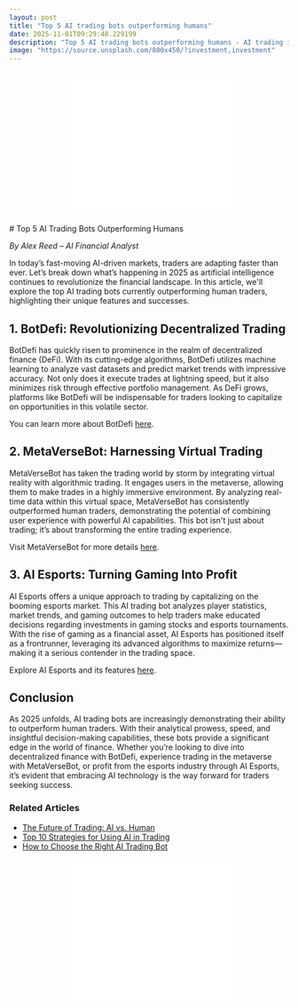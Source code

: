 ```yaml
---
layout: post
title: "Top 5 AI trading bots outperforming humans"
date: 2025-11-01T09:29:48.229199
description: "Top 5 AI trading bots outperforming humans - AI trading insights"
image: "https://source.unsplash.com/800x450/?investment,investment"
---
```

<!-- Ad -->
<div class="ad-banner" style="text-align:center;margin:20px auto;">
  <script async="async" data-cfasync="false"
    src="//pl27891709.effectivegatecpm.com/4955a0184593e15cf0c89752f04aab3a/invoke.js">
  </script>
  <div id="container-4955a0184593e15cf0c89752f04aab3a"></div>
  <iframe src="//pl27891709.effectivegatecpm.com/4955a0184593e15cf0c89752f04aab3a/invoke.js" 
    style="width:300px;height:250px;border:none;overflow:hidden;"></iframe>
</div>
# Top 5 AI Trading Bots Outperforming Humans

*By Alex Reed – AI Financial Analyst*

In today’s fast-moving AI-driven markets, traders are adapting faster than ever. Let’s break down what’s happening in 2025 as artificial intelligence continues to revolutionize the financial landscape. In this article, we'll explore the top AI trading bots currently outperforming human traders, highlighting their unique features and successes. 

## 1. BotDefi: Revolutionizing Decentralized Trading

BotDefi has quickly risen to prominence in the realm of decentralized finance (DeFi). With its cutting-edge algorithms, BotDefi utilizes machine learning to analyze vast datasets and predict market trends with impressive accuracy. Not only does it execute trades at lightning speed, but it also minimizes risk through effective portfolio management. As DeFi grows, platforms like BotDefi will be indispensable for traders looking to capitalize on opportunities in this volatile sector. 

You can learn more about BotDefi [here](https://botdefi.io).

## 2. MetaVerseBot: Harnessing Virtual Trading

MetaVerseBot has taken the trading world by storm by integrating virtual reality with algorithmic trading. It engages users in the metaverse, allowing them to make trades in a highly immersive environment. By analyzing real-time data within this virtual space, MetaVerseBot has consistently outperformed human traders, demonstrating the potential of combining user experience with powerful AI capabilities. This bot isn't just about trading; it’s about transforming the entire trading experience.

Visit MetaVerseBot for more details [here](https://metaversebot.io).

## 3. AI Esports: Turning Gaming Into Profit

AI Esports offers a unique approach to trading by capitalizing on the booming esports market. This AI trading bot analyzes player statistics, market trends, and gaming outcomes to help traders make educated decisions regarding investments in gaming stocks and esports tournaments. With the rise of gaming as a financial asset, AI Esports has positioned itself as a frontrunner, leveraging its advanced algorithms to maximize returns—making it a serious contender in the trading space.

Explore AI Esports and its features [here](https://esportsai.io).

## Conclusion

As 2025 unfolds, AI trading bots are increasingly demonstrating their ability to outperform human traders. With their analytical prowess, speed, and insightful decision-making capabilities, these bots provide a significant edge in the world of finance. Whether you’re looking to dive into decentralized finance with BotDefi, experience trading in the metaverse with MetaVerseBot, or profit from the esports industry through AI Esports, it’s evident that embracing AI technology is the way forward for traders seeking success. 

### Related Articles
- [The Future of Trading: AI vs. Human](#)
- [Top 10 Strategies for Using AI in Trading](#)
- [How to Choose the Right AI Trading Bot](#)

<!-- Ad -->
<div class="ad-banner" style="text-align:center;margin:20px auto;">
  <script async="async" data-cfasync="false"
    src="//pl27891709.effectivegatecpm.com/4955a0184593e15cf0c89752f04aab3a/invoke.js">
  </script>
  <div id="container-4955a0184593e15cf0c89752f04aab3a"></div>
  <iframe src="//pl27891709.effectivegatecpm.com/4955a0184593e15cf0c89752f04aab3a/invoke.js" 
    style="width:300px;height:250px;border:none;overflow:hidden;"></iframe>
</div>